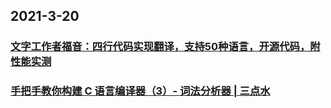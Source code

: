 
## 2021-3-20

### [文字工作者福音：四行代码实现翻译，支持50种语言，开源代码，附性能实测](https://juejin.cn/post/6940986438594854925)

### [手把手教你构建 C 语言编译器（3）- 词法分析器 | 三点水](https://lotabout.me/2015/write-a-C-interpreter-3/)
